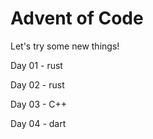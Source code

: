 # Advent of Code

Let's try some new things!

Day 01 - rust

Day 02 - rust

Day 03 - C++

Day 04 - dart
